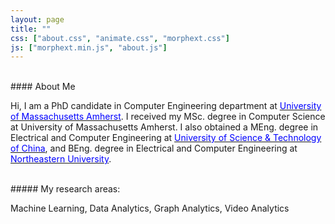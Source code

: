 ```yaml
---
layout: page
title: ""
css: ["about.css", "animate.css", "morphext.css"]
js: ["morphext.min.js", "about.js"]
---
```


<br />
#### About Me

Hi, I am a PhD candidate in Computer Engineering department at [<span style="color:blue;">University of Massachusetts Amherst</span>](https://www.umass.edu). I received my MSc. degree in Computer Science at University of Massachusetts Amherst. I also obtained a MEng. degree in Electrical and Computer Engineering at [<span style="color:blue;">University of Science & Technology of China</span>](https://en.ustc.edu.cn), and BEng. degree in Electrical and Computer Engineering at [<span style="color:blue;">Northeastern University</span>](http://english.neu.edu.cn).

<br />
##### My research areas:

Machine Learning, Data Analytics, Graph Analytics, Video Analytics